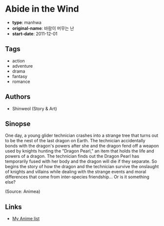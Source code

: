 # Abide in the Wind

-   **type**: manhwa
-   **original-name**: 바람이 머무는 난
-   **start-date**: 2011-12-01

## Tags

-   action
-   adventure
-   drama
-   fantasy
-   romance

## Authors

-   Shinweol (Story & Art)

## Sinopse

One day, a young glider technician crashes into a strange tree that turns out to be the nest of the last dragon on Earth. The technician accidentally bonds with the dragon's powers after she and the dragon fend off a weapon used by knights hunting the "Dragon Pearl," an item that holds the life and powers of a dragon. The technician finds out the Dragon Pearl has temporarily fused with her body and the dragon will die if they separate. So begins the story of how the dragon and the technician survive the onslaught of knights and villains while dealing with the strange events and moral differences that come from inter-species friendship... Or is it something else?

(Source: Animea)

## Links

-   [My Anime list](https://myanimelist.net/manga/42905/Abide_in_the_Wind)
